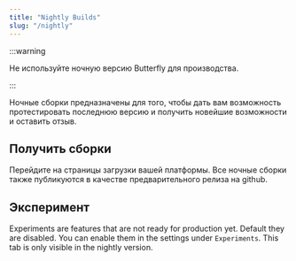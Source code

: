 ```yaml
---
title: "Nightly Builds"
slug: "/nightly"
---
```


:::warning

Не используйте ночную версию Butterfly для производства.

:::

Ночные сборки предназначены для того, чтобы дать вам возможность протестировать последнюю версию и получить новейшие возможности и оставить отзыв.

## Получить сборки

Перейдите на страницы загрузки вашей платформы. Все ночные сборки также публикуются в качестве предварительного релиза на github.

## Эксперимент

Experiments are features that are not ready for production yet. Default they are disabled. You can enable them in the settings under `Experiments`. This tab is only visible in the nightly version.
